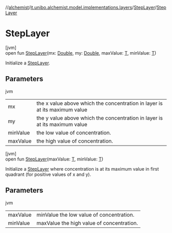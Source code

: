 //[alchemist](../../../index.md)/[it.unibo.alchemist.model.implementations.layers](../index.md)/[StepLayer](index.md)/[StepLayer](-step-layer.md)

# StepLayer

[jvm]\
open fun [StepLayer](-step-layer.md)(mx: [Double](https://kotlinlang.org/api/latest/jvm/stdlib/kotlin/-double/index.html), my: [Double](https://kotlinlang.org/api/latest/jvm/stdlib/kotlin/-double/index.html), maxValue: [T](../-uniform-layer/index.md), minValue: [T](../-uniform-layer/index.md))

Initialize a [StepLayer](index.md).

## Parameters

jvm

| | |
|---|---|
| mx | the x value above which the concentration in layer is at its maximum value |
| my | the y value above which the concentration in layer is at its maximum value |
| minValue | the low value of concentration. |
| maxValue | the high value of concentration. |

[jvm]\
open fun [StepLayer](-step-layer.md)(maxValue: [T](../-uniform-layer/index.md), minValue: [T](../-uniform-layer/index.md))

Initialize a [StepLayer](index.md) where concentration is at its maximum value in first quadrant (for positive values of x and y).

## Parameters

jvm

| | |
|---|---|
| maxValue | minValue the low value of concentration. |
| minValue | maxValue the high value of concentration. |
